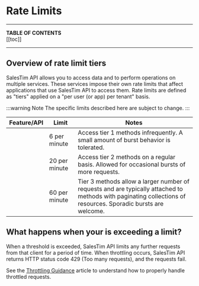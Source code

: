# Rate Limits
<Classification label="public" />

---

**TABLE OF CONTENTS**  
[[toc]]

---

## Overview of rate limit tiers

SalesTim API allows you to access data and to perform operations on multiple services. These services impose their own rate limits that affect applications that use SalesTim API to access them.
Rate limits are defined as "tiers" applied on a "per user (or app) per tenant" basis.

:::warning Note
The specific limits described here are subject to change.
:::

| Feature/API | Limit | Notes |
|-------------|-------|-------|
| <Badge text="Tier 1" type="error" vertical="middle"/> | 6 per minute | Access tier 1 methods infrequently. A small amount of burst behavior is tolerated. |
| <Badge text="Tier 2" type="warning" vertical="middle"/> | 20 per minute | Access tier 2 methods on a regular basis. Allowed for occasional bursts of more requests. |
| <Badge text="Tier 3" type="tip" vertical="middle"/> | 60 per minute | Tier 3 methods allow a larger number of requests and are typically attached to methods with paginating collections of resources. Sporadic bursts are welcome. |

## What happens when your is exceeding a limit?

When a threshold is exceeded, SalesTim API limits any further requests from that client for a period of time. When throttling occurs, SalesTim API returns HTTP status code 429 (Too many requests), and the requests fail.

See the [Throttling Guidance](/api/throttling) article to understand how to properly handle throttled requests.
